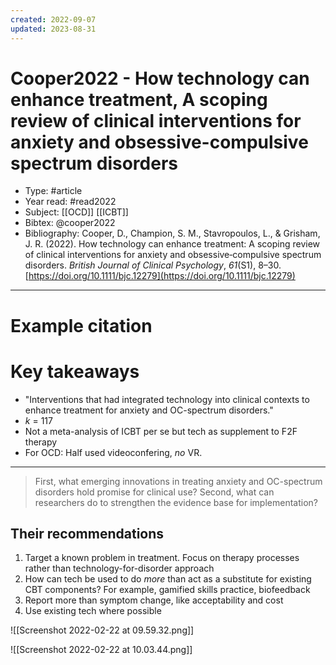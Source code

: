 ```yaml
---
created: 2022-09-07
updated: 2023-08-31
---
```

# Cooper2022 - How technology can enhance treatment, A scoping review of clinical interventions for anxiety and obsessive-compulsive spectrum disorders

* Type: #article
* Year read: #read2022
* Subject: [[OCD]] [[ICBT]]
* Bibtex: @cooper2022
* Bibliography: Cooper, D., Champion, S. M., Stavropoulos, L., & Grisham, J. R. (2022). How technology can enhance treatment: A scoping review of clinical interventions for anxiety and obsessive‐compulsive spectrum disorders. _British Journal of Clinical Psychology_, _61_(S1), 8–30. [https://doi.org/10.1111/bjc.12279](https://doi.org/10.1111/bjc.12279)
---
# Example citation


# Key takeaways
* "Interventions that had integrated technology into clinical contexts to enhance treatment for anxiety and OC-spectrum disorders."
* *k* = 117
* Not a meta-analysis of ICBT per se but tech as supplement to F2F therapy
* For OCD: Half used videoconfering, *no* VR. 

---
> First, what emerging innovations in treating anxiety and OC-spectrum disorders hold promise for clinical use? Second, what can researchers do to strengthen the evidence base for implementation?

## Their recommendations
1. Target a known problem in treatment. Focus on therapy processes rather than technology-for-disorder approach
2. How can tech be used to do *more* than act as a substitute for existing CBT components? For example, gamified skills practice, biofeedback
3. Report more than symptom change, like acceptability and cost
4. Use existing tech where possible


![[Screenshot 2022-02-22 at 09.59.32.png]]


![[Screenshot 2022-02-22 at 10.03.44.png]]